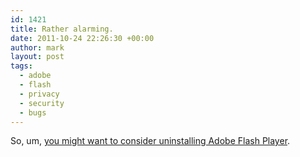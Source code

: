 ```yaml
---
id: 1421
title: Rather alarming.
date: 2011-10-24 22:26:30 +00:00
author: mark
layout: post
tags:
  - adobe
  - flash
  - privacy
  - security
  - bugs
---
```

So, um, [you might want to consider uninstalling Adobe Flash Player](https://www.cs.columbia.edu/~smb/blog//2011-10/2011-10-21.html).
